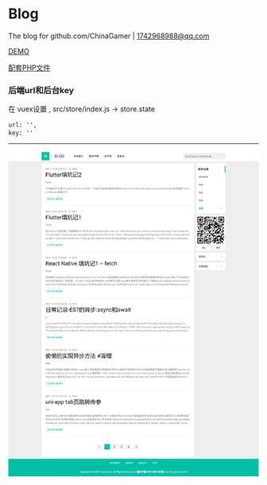 # Blog
The blog for github.com/ChinaGamer | 1742968988@qq.com

[DEMO](https://personal-station.cn/blog)

[配套PHP文件](https://personal-station.cn/blog_php.txt)

### 后端url和后台key

在 vuex设置 , src/store/index.js -> store.state

```
url: '', 
key: ''
```

---

![image](https://github.com/ChinaGamer/Images/blob/master/blog/a.jpeg
)
